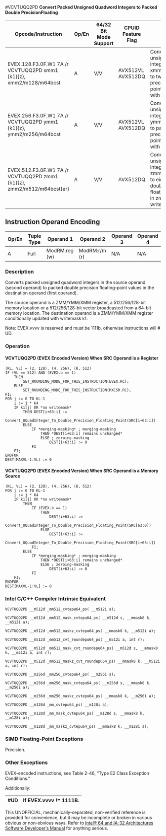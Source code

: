 #VCVTUQQ2PD
**Convert Packed Unsigned Quadword Integers to Packed Double PrecisionFloating**

| Opcode/Instruction                                                     | Op/En | 64/32 Bit Mode Support | CPUID Feature Flag | Description                                                                                                                                              |
| ---------------------------------------------------------------------- | ----- | ---------------------- | ------------------ | -------------------------------------------------------------------------------------------------------------------------------------------------------- |
| EVEX.128.F3.0F.W1 7A /r VCVTUQQ2PD xmm1 {k1}{z}, xmm2/m128/m64bcst     | A     | V/V                    | AVX512VL AVX512DQ  | Convert two packed unsigned quadword integers from xmm2/m128/m64bcst to two packed double precision floating-point values in xmm1 with writemask k1.     |
| EVEX.256.F3.0F.W1 7A /r VCVTUQQ2PD ymm1 {k1}{z}, ymm2/m256/m64bcst     | A     | V/V                    | AVX512VL AVX512DQ  | Convert four packed unsigned quadword integers from ymm2/m256/m64bcst to packed double precision floating-point values in ymm1 with writemask k1.        |
| EVEX.512.F3.0F.W1 7A /r VCVTUQQ2PD zmm1 {k1}{z}, zmm2/m512/m64bcst{er} | A     | V/V                    | AVX512DQ           | Convert eight packed unsigned quadword integers from zmm2/m512/m64bcst to eight packed double precision floating-point values in zmm1 with writemask k1. |

## Instruction Operand Encoding

| Op/En | Tuple Type | Operand 1     | Operand 2     | Operand 3 | Operand 4 |
| ----- | ---------- | ------------- | ------------- | --------- | --------- |
| A     | Full       | ModRM:reg (w) | ModRM:r/m (r) | N/A       | N/A       |

### Description

Converts packed unsigned quadword integers in the source operand (second operand) to packed double precision floating-point values in the destination operand (first operand).

The source operand is a ZMM/YMM/XMM register, a 512/256/128-bit memory location or a 512/256/128-bit vector broadcasted from a 64-bit memory location. The destination operand is a ZMM/YMM/XMM register conditionally updated with writemask k1.

Note: EVEX.vvvv is reserved and must be 1111b, otherwise instructions will #​​​UD.

### Operation

#### VCVTUQQ2PD (EVEX Encoded Version) When SRC Operand is a Register

```
(KL, VL) = (2, 128), (4, 256), (8, 512)
IF (VL == 512) AND (EVEX.b == 1)
    THEN
        SET_ROUNDING_MODE_FOR_THIS_INSTRUCTION(EVEX.RC);
    ELSE
        SET_ROUNDING_MODE_FOR_THIS_INSTRUCTION(MXCSR.RC);
FI;
FOR j := 0 TO KL-1
    i := j * 64
    IF k1[j] OR *no writemask*
        THEN DEST[i+63:i] :=
            Convert_UQuadInteger_To_Double_Precision_Floating_Point(SRC[i+63:i])
        ELSE
            IF *merging-masking* ; merging-masking
                THEN *DEST[i+63:i] remains unchanged*
                ELSE ; zeroing-masking
                    DEST[i+63:i] := 0
            FI
    FI;
ENDFOR
DEST[MAXVL-1:VL] := 0

```

#### VCVTUQQ2PD (EVEX Encoded Version) When SRC Operand is a Memory Source

```
(KL, VL) = (2, 128), (4, 256), (8, 512)
FOR j := 0 TO KL-1
    i := j * 64
    IF k1[j] OR *no writemask*
        THEN
            IF (EVEX.b == 1)
                THEN
                    DEST[i+63:i] :=
            Convert_UQuadInteger_To_Double_Precision_Floating_Point(SRC[63:0])
                ELSE
                    DEST[i+63:i] :=
            Convert_UQuadInteger_To_Double_Precision_Floating_Point(SRC[i+63:i])
            FI;
        ELSE
            IF *merging-masking* ; merging-masking
                THEN *DEST[i+63:i] remains unchanged*
                ELSE ; zeroing-masking
                    DEST[i+63:i] := 0
            FI
    FI;
ENDFOR
DEST[MAXVL-1:VL] := 0

```

### Intel C/C++ Compiler Intrinsic Equivalent

```
VCVTUQQ2PD __m512d _mm512_cvtepu64_ps( __m512i a);

```

```
VCVTUQQ2PD __m512d _mm512_mask_cvtepu64_ps( __m512d s, __mmask8 k, __m512i a);

```

```
VCVTUQQ2PD __m512d _mm512_maskz_cvtepu64_ps( __mmask8 k, __m512i a);

```

```
VCVTUQQ2PD __m512d _mm512_cvt_roundepu64_ps( __m512i a, int r);

```

```
VCVTUQQ2PD __m512d _mm512_mask_cvt_roundepu64_ps( __m512d s, __mmask8 k, __m512i a, int r);

```

```
VCVTUQQ2PD __m512d _mm512_maskz_cvt_roundepu64_ps( __mmask8 k, __m512i a, int r);

```

```
VCVTUQQ2PD __m256d _mm256_cvtepu64_ps( __m256i a);

```

```
VCVTUQQ2PD __m256d _mm256_mask_cvtepu64_ps( __m256d s, __mmask8 k, __m256i a);

```

```
VCVTUQQ2PD __m256d _mm256_maskz_cvtepu64_ps( __mmask8 k, __m256i a);

```

```
VCVTUQQ2PD __m128d _mm_cvtepu64_ps( __m128i a);

```

```
VCVTUQQ2PD __m128d _mm_mask_cvtepu64_ps( __m128d s, __mmask8 k, __m128i a);

```

```
VCVTUQQ2PD __m128d _mm_maskz_cvtepu64_ps( __mmask8 k, __m128i a);

```

### SIMD Floating-Point Exceptions

Precision.

### Other Exceptions

EVEX-encoded instructions, see Table 2-46, “Type E2 Class Exception Conditions.”

Additionally:

| #​​​UD | If EVEX.vvvv != 1111B. |
| ------ | ---------------------- |

This UNOFFICIAL, mechanically-separated, non-verified reference is provided for convenience, but it may be
incomplete or broken in various obvious or non-obvious
ways. Refer to [Intel® 64 and IA-32 Architectures Software Developer’s Manual](https://software.intel.com/en-us/download/intel-64-and-ia-32-architectures-sdm-combined-volumes-1-2a-2b-2c-2d-3a-3b-3c-3d-and-4) for anything serious.
